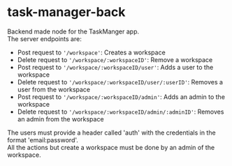 # task-manager-back

Backend made node for the TaskManger app.<br>
The server endpoints are:
- Post request to <code>'/workspace'</code>: Creates a workspace
- Delete request to <code>'/workspace/:workspaceID'</code>: Remove a workspace
- Post request to <code>'/workspace/:workspaceID/user'</code>: Adds a user to the workspace
- Delete request to <code>'/workspace/:workspaceID/user/:userID'</code>: Removes a user from the workspace
- Post request to <code>'/workspace/:workspaceID/admin'</code>: Adds an admin to the workspace
- Delete request to <code>'/workspace/:workspaceID/admin/:adminID'</code>: Removes an admin from the workspace

<p>
The users must provide a header called 'auth' with the credentials in the format 'email:password'.<br>
All the actions but create a workspace must be done by an admin of the workspace.
</p>

